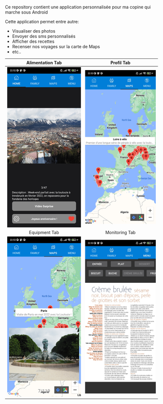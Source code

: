 Ce repository contient une application personnalisée pour ma copine qui marche sous Android

Cette application permet entre autre:
- Visualiser des photos
- Envoyer des sms personnalisés
- Afficher des recettes
- Recenser nos voyages sur la carte de Maps
- etc..

Alimentation Tab          |  Profil Tab
:-------------------------:|:-------------------------:
![](https://github.com/Damien-OLLIER/FamilyAPP/blob/master/TestAPP/TestAPP.Android/Resources/drawable/1687294496162.jpg)  |  ![](https://github.com/Damien-OLLIER/FamilyAPP/blob/master/TestAPP/TestAPP.Android/Resources/drawable/1687294496154.jpg)
Equipment Tab          |  Monitoring Tab
![](https://github.com/Damien-OLLIER/FamilyAPP/blob/master/TestAPP/TestAPP.Android/Resources/drawable/1687294496144.jpg)  |  ![](https://github.com/Damien-OLLIER/FamilyAPP/blob/master/TestAPP/TestAPP.Android/Resources/drawable/1687294496134.jpg)
